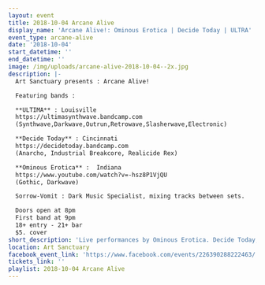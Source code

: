 ```yaml
---
layout: event
title: 2018-10-04 Arcane Alive
display_name: 'Arcane Alive!: Ominous Erotica | Decide Today | ULTRA'
event_type: arcane-alive
date: '2018-10-04'
start_datetime: ''
end_datetime: ''
image: /img/uploads/arcane-alive-2018-10-04--2x.jpg
description: |-
  Art Sanctuary presents : Arcane Alive!

  Featuring bands :

  **ULTIMA** : Louisville
  https://ultimasynthwave.bandcamp.com
  (Synthwave,Darkwave,Outrun,Retrowave,Slasherwave,Electronic)

  **Decide Today** : Cincinnati
  https://decidetoday.bandcamp.com
  (Anarcho, Industrial Breakcore, Realicide Rex)

  **Ominous Erotica** :  Indiana
  https://www.youtube.com/watch?v=-hsz8P1VjQU
  (Gothic, Darkwave)

  Sorrow-Vomit : Dark Music Specialist, mixing tracks between sets.

  Doors open at 8pm
  First band at 9pm
  18+ entry - 21+ bar
  $5. cover
short_description: 'Live performances by Ominous Erotica. Decide Today, and ULTRA'
location: Art Sanctuary
facebook_event_link: 'https://www.facebook.com/events/226390288222463/'
tickets_link: ''
playlist: 2018-10-04 Arcane Alive
---
```


